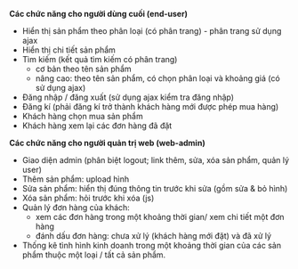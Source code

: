 **Các chức năng cho người dùng cuối (end-user)**
+ Hiển thị sản phẩm theo phân loại (có phân trang) - phân trang sử dụng ajax
+ Hiển thị chi tiết sản phẩm
+ Tìm kiếm (kết quả tìm kiếm có phân trang)
  - cơ bản theo tên sản phẩm
  - nâng cao: theo tên sản phẩm, có chọn phân loại và khoảng giá (có sử dụng ajax)
+ Đăng nhập / đăng xuất (sử dụng ajax kiểm tra đăng nhập)
+ Đăng kí (phải đăng kí trở thành khách hàng mới được phép mua hàng)
+ Khách hàng chọn mua sản phẩm
+ Khách hàng xem lại các đơn hàng đã đặt

**Các chức năng cho người quản trị web (web-admin)**
+ Giao diện admin (phân biệt logout; link thêm, sửa, xóa sản phẩm, quản lý user)
+ Thêm sản phẩm: upload hình
+ Sửa sản phẩm: hiển thị đúng thông tin trước khi sửa (gồm sửa &amp; bỏ hình)
+ Xóa sản phẩm: hỏi trước khi xóa (js)
+ Quản lý đơn hàng của khách:
  - xem các đơn hàng trong một khoảng thời gian/ xem chi tiết một đơn hàng
  - đánh dấu đơn hàng: chưa xử lý (khách hàng mới đặt) và đã xử lý
+ Thống kê tình hình kinh doanh trong một khoảng thời gian của các sản phẩm thuộc một
loại / tất cả sản phẩm.
